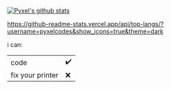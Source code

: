 [![Pyxel's github stats](https://github-readme-stats.vercel.app/api?username=PyxelCodes&theme=radical)](https://github.com/PyxelCodes/Cringe#README.md)

https://github-readme-stats.vercel.app/api/top-langs/?username=pyxelcodes&show_icons=true&theme=dark

i can:

|                  |     |
| ---------------- | --- |
| code             | ✔️   |
| fix your printer | ❌   |

